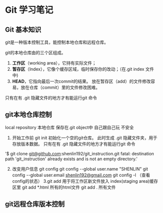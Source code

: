# Git 学习笔记
## Git 基本知识
git是一种版本控制工具，能控制本地仓库和远程仓库。

git的本地仓库由的三个区组成。

1. **工作区**（working area），它持有实际文件；
2. **暂存区**（Index），它像个缓存区域，临时保存你的改动；（在.git index 文件中)
3. **HEAD**，它指向最后一次commit的结果。
放在暂存区（add）的文件修改容易，放在仓库（commit）里的文件修改困难。

只有在有 .git 隐藏文件的地方才有能运行git 命令

## git本地仓库控制
local repository 本地仓库 保存在.git object中
自己跟自己玩 不安全

1. 开始工作前 git init 初始化一个空的git仓库。
此时生成 .git 隐藏文件夹，用于存放版本数据。
只有在有 .git 隐藏文件的地方才有能运行git 命令

'$ git clone git@github.com:shenlin192/git_instruction.git
fatal: destination path 'git_instruction' already exists and is not an empty directory.'

2.  改变用户信息 git config
git config --global user.name "SHENLIN"
git config --global user.email shenlin192@gmail.com
git config -l （查看config的状态）
3.git add 用于将工作区新文件放入 index(staging area)缓存区里
  git add *.html 所有的html文件
  git add . 所有文件




## git远程仓库版本控制

